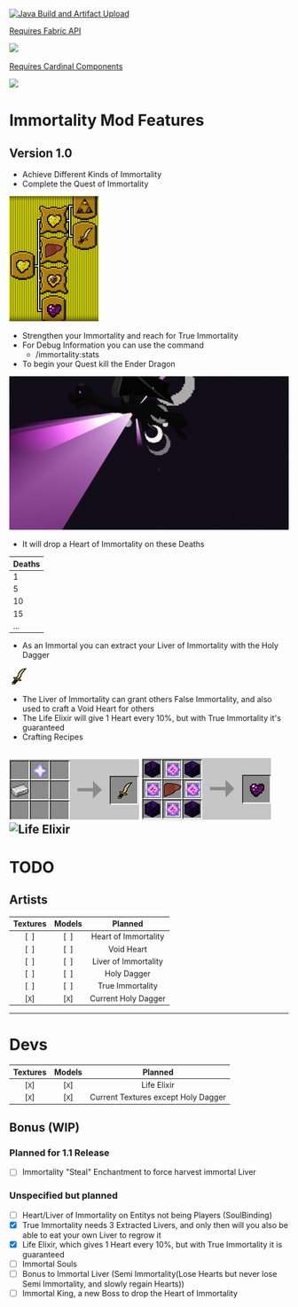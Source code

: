 [![Java Build and Artifact Upload](https://github.com/Hempflingclub/Immortality-Fabric/actions/workflows/gradle.yml/badge.svg)](https://github.com/Hempflingclub/Immortality-Fabric/actions/workflows/gradle.yml)

[Requires Fabric API](https://www.curseforge.com/minecraft/mc-mods/fabric-api) 

![](https://media.forgecdn.net/avatars/thumbnails/185/822/64/64/636829723898798601.png)

[Requires Cardinal Components](https://www.curseforge.com/minecraft/mc-mods/cardinal-components)

![](https://media.forgecdn.net/avatars/thumbnails/495/295/64/64/637808343701625758.png)
# Immortality  Mod Features
## Version 1.0
- Achieve Different Kinds of Immortality
- Complete the Quest of Immortality

![](https://github.com/Hempflingclub/Immortality-Fabric/blob/master/.github/readme/Quest_of_Immortality.png?raw=true)
- Strengthen your Immortality and reach for True Immortality
- For Debug Information you can use the command
  - /immortality:stats 
- To begin your Quest kill the Ender Dragon

![](https://github.com/Hempflingclub/Immortality-Fabric/blob/master/.github/readme/Killing_EnderDragon.png?raw=true)
  - It will drop a Heart of Immortality on these Deaths

| Deaths |
|--------|
| 1      |
| 5      |
| 10     |
| 15     |
| ...    |
- As an Immortal you can extract your Liver of Immortality with the Holy Dagger

![](https://github.com/Hempflingclub/Immortality-Fabric/blob/master/src/main/resources/assets/immortality/textures/item/holy_dagger.png?raw=true)
- The Liver of Immortality can grant others False Immortality, and also used to craft a Void Heart for others
- The Life Elixir will give 1 Heart every 10%, but with True Immortality it's guaranteed
- Crafting Recipes

![Holy Dagger](https://github.com/Hempflingclub/Immortality-Fabric/blob/master/.github/readme/Recipe_Holy_Dagger.png?raw=true)
![Void Heart](https://github.com/Hempflingclub/Immortality-Fabric/blob/master/.github/readme/Recipe_Void_Heart.png?raw=true)
![Life Elixir]()
-------
# TODO

## Artists
 |Textures|Models|Planned|
 |:-:|:-:|:-:|
 |[` `]|[` `]|Heart of Immortality|
 |[` `]|[` `]|Void Heart|
 |[` `]|[` `]|Liver of Immortality|
 |[` `]|[` `]|Holy Dagger|
 |[` `]|[` `]|True Immortality|
 |[`X`]|[`X`]|Current Holy Dagger|

---------------------------
# Devs
|Textures|Models|Planned|
 |:-:|:-:|:-:|
 |[`X`]|[`X`]|Life Elixir|
 |[`X`]|[`X`]|Current Textures except Holy Dagger|
## Bonus (WIP)
### Planned for 1.1 Release
- [ ] Immortality "Steal" Enchantment to force harvest immortal Liver
### Unspecified but planned
- [ ] Heart/Liver of Immortality on Entitys not being Players (SoulBinding)
- [x] True Immortality needs 3 Extracted Livers, and only then will you also be able to eat your own Liver to regrow it
- [x] Life Elixir, which gives 1 Heart every 10%, but with True Immortality it is guaranteed
- [ ] Immortal Souls
- [ ] Bonus to Immortal Liver (Semi Immortality(Lose Hearts but never lose Semi Immortality, and slowly regain Hearts))
- [ ] Immortal King, a new Boss to drop the Heart of Immortality
